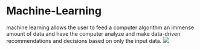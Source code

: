 # Machine-Learning
machine learning allows the user to feed a computer algorithm an immense amount of data and have the computer analyze and make data-driven recommendations and decisions based on only the input data.
![](C:\Users\User\OneDrive\Desktop\image.PNG)



